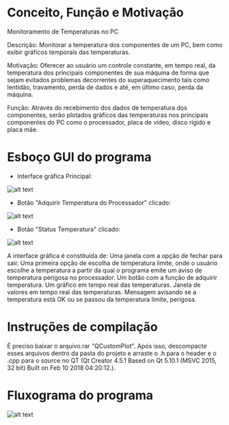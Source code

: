 # Conceito, Função e Motivação

Monitoramento de Temperaturas no PC

Descrição: Monitorar a temperatura dos componentes de um PC, bem como exibir gráficos temporais das temperaturas.

Motivação: Oferecer ao usuário um controle constante, em tempo real, da temperatura dos principais componentes de sua máquina de forma que sejam evitados problemas decorrentes do superaquecimento tais como lentidão, travamento, perda de dados e até, em último caso, perda da máquina.

Função: Através do recebimento dos dados de temperatura dos componentes, serão plotados gráficos das temperaturas nos principais componentes do PC como o processador, placa de vídeo, disco rígido e placa mãe.

# Esboço GUI do programa

- Interface gráfica Principal:

![alt text](https://github.com/GabC20/Teste/blob/master/Esbo%C3%A7oGUI-Interface_gr%C3%A1fica_principal.PNG)

- Botão "Adquirir Temperatura do Processador" clicado:

![alt text](https://github.com/GabC20/Teste/blob/master/Esbo%C3%A7oGUI-Adquirir_temperatura_processador.PNG)

- Botão "Status Temperatura" clicado:

![alt text](https://github.com/GabC20/Teste/blob/master/Esbo%C3%A7oGUI-Status_Temperatura.PNG)

A interface gráfica é constituída de: 
Uma janela com a opção de fechar para sair. 
Uma primeira opção de escolha de temperatura limite, onde o usuário escolhe a temperatura a partir da qual o programa emite um aviso de temperatura perigosa no processador.
Um botão com a função de adquirir temperatura.
Um gráfico em tempo real das temperaturas.
Janela de valores em tempo real das temperaturas.
Mensagem avisando se a temperatura está OK ou se passou da temperatura limite, perigosa.

# Instruções de compilação

É preciso baixar o arquivo.rar "QCustomPlot". Após isso, descompacte esses arquivos dentro da pasta do projeto e arraste o .h para o header e o .cpp para o source no QT  (Qt Creator 4.5.1 Based on Qt 5.10.1 (MSVC 2015, 32 bit) Built on Feb 10 2018 04:20:12.).


# Fluxograma do programa

![alt text](https://github.com/GabC20/Teste/blob/master/Fluxograma.PNG)






